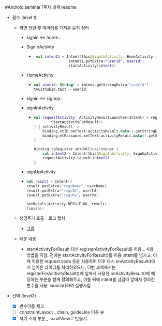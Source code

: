 #Android seminar 1주차 과제 readme

* 필수 (level 1)

  * 화면 전환 후 데이터를 가져온 로직 정리

    * signin <-> home :  

    * SignInActivity 	

      * ```kotlin
         val intent1 = Intent(this@SignInActivity, HomeActivity::class.java)
                        intent1.putExtra("userId", userId);
                        startActivity(intent1)
        ```

    * HomeActivity

      * ```kotlin
        val userid: String? = intent.getStringExtra("userId")
        tvGithubId.text = userid
        ```

    * signin <-> signup : 

    * signInActivity

      * ```kotlin
        val requestActivity: ActivityResultLauncher<Intent> = registerForActivityResult(
                StartActivityForResult()
        ) { activityResult ->
            binding.etID.setText(activityResult.data!!.getStringExtra("regiId").toString());
            binding.etPassword.setText(activityResult.data!!.getStringExtra("regiPw").toString());
        }
        
        binding.tvRegister.setOnClickListener {
            val intent2 = Intent(this@SignInActivity, SignUpActivity::class.java)
            requestActivity.launch(intent2)
        }
        ```

    * signUpActivity

    * ```kotlin
      val result = Intent()
      result.putExtra("regiName", userName)
      result.putExtra("regiId", userId)
      result.putExtra("regiPw", userPw)
      
      setResult(Activity.RESULT_OK, result)
      finish()
      ```

  * 생명주기 호출 _ 로그 캡처

    * [그림](C:\Users\user\Desktop\lifecycle_log.PNG)

  * 배운 내용

    * startActivityForResult 대신 registerActivityForResult를 이용 _ 사용방법을 익힘.
      전에는 startActivityForResult()를 이용 intent를 넘기고, 이때 이용한 request code 등을 사용하여 이후 다시 onActivityResult()에서 넘어온 데이터를 처리하였으나, 이번 과제에서는 registerForAcitivityResult()에 앞에서 사용한 onActivityResult()에 해당하는 부분을 함께 정의해주고, 이를 뒤에  intent를 넘길때 앞에서 정의한 변수를 사용 .launch()하여 실행시킴 

* 선택 (level2)

  - [x] 변수이름 체크
  - [ ] constraintLayout _ chain, guideLine 이용 뷰
  - [x] 자기 소개 부분  _ scrollView로 만들기. 

